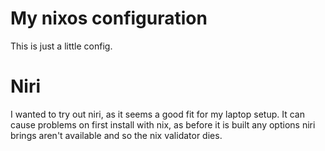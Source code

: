 # My nixos configuration
This is just a little config.

# Niri
I wanted to try out niri, as it seems a good fit for my laptop setup. It can cause problems on first install with nix, as before it is built any options niri brings aren't available and so the nix validator dies.